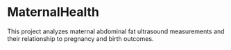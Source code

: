 # MaternalHealth
This project analyzes maternal abdominal fat ultrasound measurements and their relationship to pregnancy and birth outcomes.
